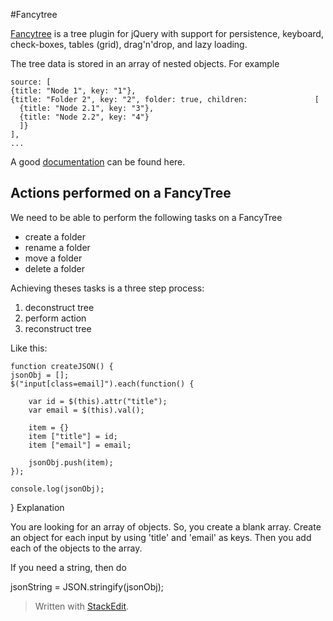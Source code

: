 #Fancytree

[Fancytree](https://github.com/mar10/fancytree)  is a tree plugin for jQuery with support for persistence, keyboard, check-boxes, tables (grid), drag'n'drop, and lazy loading.

The tree data is stored in an array of nested objects. For example



    source: [
    {title: "Node 1", key: "1"},
    {title: "Folder 2", key: "2", folder: true, children:               [    
      {title: "Node 2.1", key: "3"},
      {title: "Node 2.2", key: "4"}
      ]}
    ],
    ...
  
A good [documentation](http://wwwendt.de/tech/fancytree/demo/index.html) can be found here.




Actions performed on a FancyTree
--------------------------------

We need to be able to perform the following tasks on a FancyTree

 - create a folder
 - rename a folder
 - move a folder
 - delete a folder


Achieving theses tasks is a three step process:

 1. deconstruct tree
 2. perform action
 3. reconstruct tree







Like this:

	function createJSON() {
    jsonObj = [];
    $("input[class=email]").each(function() {

        var id = $(this).attr("title");
        var email = $(this).val();

        item = {}
        item ["title"] = id;
        item ["email"] = email;

        jsonObj.push(item);
    });

    console.log(jsonObj);
}
Explanation

You are looking for an array of objects. So, you create a blank array. Create an object for each input by using 'title' and 'email' as keys. Then you add each of the objects to the array.

If you need a string, then do

jsonString = JSON.stringify(jsonObj);





> Written with [StackEdit](https://stackedit.io/).